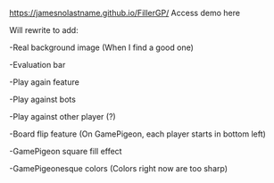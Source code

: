 https://jamesnolastname.github.io/FillerGP/ Access demo here

Will rewrite to add:

-Real background image (When I find a good one)

-Evaluation bar

-Play again feature

-Play against bots

-Play against other player (?)

-Board flip feature (On GamePigeon, each player starts in bottom left)

-GamePigeon square fill effect

-GamePigeonesque colors (Colors right now are too sharp)
